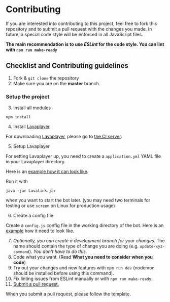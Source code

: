 # Contributing

If you are interested into contributing to this project, feel free to fork this repository and to submit a pull request with
the changes you made. In future, a special code style will be enforced in all JavaScript files.

**The main recommendation is to use *ESLint* for the code style. You can lint with `npm run make-ready`**

## Checklist and Contributing guidelines

1. Fork & `git clone` the repository
2. Make sure you are on the **master** branch.

### Setup the project

3. Install all modules

```ssh
npm install
```

4. Install [Lavaplayer](https://github.com/sedmelluq/lavaplayer)

For downloading [Lavaplayer](https://github.com/sedmelluq/lavaplayer), please go to [the CI server](https://ci.fredboat.com/viewLog.html?buildId=lastSuccessful&buildTypeId=Lavalink_Build&tab=artifacts&guest=1).

5. Setup Lavaplayer

For setting Lavaplayer up, you need to create a ``application.yml`` YAML file in your Lavaplayer directory.

Here is an [example how it can look like](https://github.com/Frederikam/Lavalink/blob/master/LavalinkServer/application.yml.example).

Run it with
```
java -jar Lavalink.jar
```
when you want to start the bot later. (you may need two terminals for testing or use `screen` on Linux for production usage)

6. Create a config file

Create a ``config.js`` config file in the working directory of the bot.
Here is an [example](https://github.com/julianYaman/tune/blob/master/example.config.js) how it need to look like.


7. *Optionally, you can create a development branch for your changes.*
The name should contain the type of change you are doing (e.g. `update-xyz-command`). *You don't have to do this.*
8. Code what you want. (Read **What you need to consider when you code**)
9. Try out your changes and new features with `npm run dev` (nodemon should be installed before using this command).
10. Fix linting issues from ESLint manually or with `npm run make-ready`.
11. [Submit a pull request.](https://github.com/julianYaman/tune/pull/new/master)

When you submit a pull request, please follow the template.